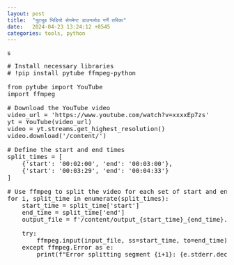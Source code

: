 ```yaml
---
layout: post
title:  "युट्युब भिडियो सेगमेन्ट डाउनलोड गर्ने तरिका"
date:   2024-04-23 13:24:12 +0545
categories: tools, python
---
```

s
<pre>
# Install necessary libraries
# !pip install pytube ffmpeg-python

from pytube import YouTube
import ffmpeg

# Download the YouTube video
video_url = 'https://www.youtube.com/watch?v=xxxxEp7zs'
yt = YouTube(video_url)
video = yt.streams.get_highest_resolution()
video.download('/content/')

# Define the start and end times
split_times = [
    {'start': '00:02:00', 'end': '00:03:00'},
    {'start': '00:03:29', 'end': '00:04:33'}
]

# Use ffmpeg to split the video for each set of start and end times
for i, split_time in enumerate(split_times):
    start_time = split_time['start']
    end_time = split_time['end']
    output_file = f'/content/output_{start_time}_{end_time}.mp4'

    try:
        ffmpeg.input(input_file, ss=start_time, to=end_time).output(output_file).run(overwrite_output=True, capture_stderr=True)
    except ffmpeg.Error as e:
        print(f"Error splitting segment {i+1}: {e.stderr.decode()}")
</pre>
